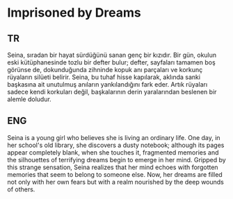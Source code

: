 # Imprisoned by Dreams

## TR

Seina, sıradan bir hayat sürdüğünü sanan genç bir kızıdır. Bir gün, okulun eski kütüphanesinde tozlu bir defter bulur; defter, sayfaları tamamen boş görünse de, dokunduğunda zihninde kopuk anı parçaları ve korkunç rüyaların silüeti belirir. Seina, bu tuhaf hisse kapılarak, aklında sanki başkasına ait unutulmuş anıların yankılandığını fark eder. Artık rüyaları sadece kendi korkuları değil, başkalarının derin yaralarından beslenen bir alemle doludur.

## ENG

Seina is a young girl who believes she is living an ordinary life. One day, in her school's old library, she discovers a dusty notebook; although its pages appear completely blank, when she touches it, fragmented memories and the silhouettes of terrifying dreams begin to emerge in her mind. Gripped by this strange sensation, Seina realizes that her mind echoes with forgotten memories that seem to belong to someone else. Now, her dreams are filled not only with her own fears but with a realm nourished by the deep wounds of others.
